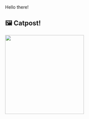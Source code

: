Hello there!



## 🖼️ Catpost!

<sub>
    <img src="https://cdn2.thecatapi.com/images/mjmz2Wsaj.jpg" height="256">
</sub>

